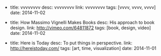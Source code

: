- title: vvvvvvvv
  desc: vvvvvvvv
  link: vvvvvvvv
  tags: [vvvv, vvvv, vvvv]
  date: 2014-11-02

- title: How Massimo Vignelli Makes Books
  desc: His approach to book design.
  link: http://vimeo.com/64811872
  tags: [book, design, video]
  date: 2014-11-02

- title: Here is Today
  desc: To put things in perspective.
  link: http://hereistoday.com/
  tags: [art, time, visualization]
  date: 2014-11-01
